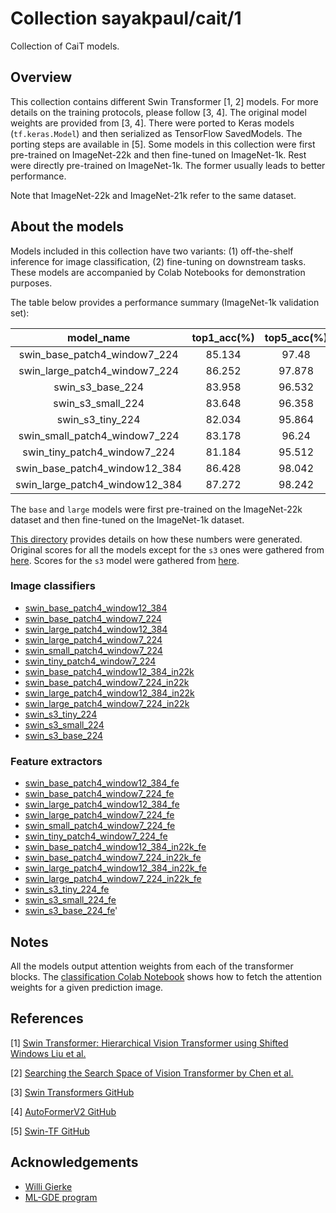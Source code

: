 # Collection sayakpaul/cait/1

Collection of CaiT models.

<!-- dataset: imagenet-ilsvrc-2012-cls -->
<!-- task: image-classification -->

## Overview

This collection contains different Swin Transformer [1, 2] models. For more details on the training protocols,
please follow [3, 4]. The original model weights are provided from [3, 4]. There were ported to Keras models
(`tf.keras.Model`) and then serialized as TensorFlow SavedModels. The porting steps are available in [5].
Some models in this collection were first pre-trained on ImageNet-22k and then fine-tuned on ImageNet-1k.
Rest were directly pre-trained on ImageNet-1k. The former usually leads to better performance.

Note that ImageNet-22k and ImageNet-21k refer to the same dataset.

## About the models

Models included in this collection have two variants: (1) off-the-shelf inference for image
classification, (2) fine-tuning on downstream tasks. These models are accompanied by
Colab Notebooks for demonstration purposes. 

The table below provides a performance summary (ImageNet-1k validation set):

| model_name                     |   top1_acc(%) |   top5_acc(%) |   orig_top1_acc(%) |
|:------------------------------:|:-------------:|:-------------:|:------------------:|
| swin_base_patch4_window7_224   |        85.134 |        97.48  |               85.2 |
| swin_large_patch4_window7_224  |        86.252 |        97.878 |               86.3 |
| swin_s3_base_224               |        83.958 |        96.532 |               84   |
| swin_s3_small_224              |        83.648 |        96.358 |               83.7 |
| swin_s3_tiny_224               |        82.034 |        95.864 |               82.1 |
| swin_small_patch4_window7_224  |        83.178 |        96.24  |               83.2 |
| swin_tiny_patch4_window7_224   |        81.184 |        95.512 |               81.2 |
| swin_base_patch4_window12_384  |        86.428 |        98.042 |               86.4 |
| swin_large_patch4_window12_384 |        87.272 |        98.242 |               87.3 |


The `base` and `large` models were first pre-trained on the ImageNet-22k dataset and then fine-tuned
on the ImageNet-1k dataset.

[This directory](https://github.com/sayakpaul/swin-transformers-tf/tree/main/in1k-eval) provides details
on how these numbers were generated. Original scores for all the models except for the `s3` ones were
gathered from [here](https://github.com/microsoft/Swin-Transformer/blob/main/get_started.md). Scores
for the `s3` model were gathered from [here](https://github.com/microsoft/Cream/tree/main/AutoFormerV2#model-zoo).

### Image classifiers

* [swin_base_patch4_window12_384](https://tfhub.dev/sayakpaul/swin_base_patch4_window12_384)
* [swin_base_patch4_window7_224](https://tfhub.dev/sayakpaul/swin_base_patch4_window7_224)
* [swin_large_patch4_window12_384](https://tfhub.dev/sayakpaul/swin_large_patch4_window12_384)
* [swin_large_patch4_window7_224](https://tfhub.dev/sayakpaul/swin_large_patch4_window7_224)
* [swin_small_patch4_window7_224](https://tfhub.dev/sayakpaul/swin_small_patch4_window7_224)
* [swin_tiny_patch4_window7_224](https://tfhub.dev/sayakpaul/swin_tiny_patch4_window7_224)
* [swin_base_patch4_window12_384_in22k](https://tfhub.dev/sayakpaul/swin_base_patch4_window12_384_in22k)
* [swin_base_patch4_window7_224_in22k](https://tfhub.dev/sayakpaul/swin_base_patch4_window7_224_in22k)
* [swin_large_patch4_window12_384_in22k](https://tfhub.dev/sayakpaul/swin_large_patch4_window12_384_in22k)
* [swin_large_patch4_window7_224_in22k](https://tfhub.dev/sayakpaul/swin_large_patch4_window7_224_in22k)
* [swin_s3_tiny_224](https://tfhub.dev/sayakpaul/swin_s3_tiny_224)
* [swin_s3_small_224](https://tfhub.dev/sayakpaul/swin_s3_small_224)
* [swin_s3_base_224](https://tfhub.dev/sayakpaul/swin_s3_base_224)


### Feature extractors

* [swin_base_patch4_window12_384_fe](https://tfhub.dev/sayakpaul/swin_base_patch4_window12_384_fe)
* [swin_base_patch4_window7_224_fe](https://tfhub.dev/sayakpaul/swin_base_patch4_window7_224_fe)
* [swin_large_patch4_window12_384_fe](https://tfhub.dev/sayakpaul/swin_large_patch4_window12_384_fe)
* [swin_large_patch4_window7_224_fe](https://tfhub.dev/sayakpaul/swin_large_patch4_window7_224_fe)
* [swin_small_patch4_window7_224_fe](https://tfhub.dev/sayakpaul/swin_small_patch4_window7_224_fe)
* [swin_tiny_patch4_window7_224_fe](https://tfhub.dev/sayakpaul/swin_tiny_patch4_window7_224_fe)
* [swin_base_patch4_window12_384_in22k_fe](https://tfhub.dev/sayakpaul/swin_base_patch4_window12_384_in22k_fe)
* [swin_base_patch4_window7_224_in22k_fe](https://tfhub.dev/sayakpaul/swin_base_patch4_window7_224_in22k_fe)
* [swin_large_patch4_window12_384_in22k_fe](https://tfhub.dev/sayakpaul/swin_large_patch4_window12_384_in22k_fe)
* [swin_large_patch4_window7_224_in22k_fe](https://tfhub.dev/sayakpaul/swin_large_patch4_window7_224_in22k_fe)
* [swin_s3_tiny_224_fe](https://tfhub.dev/sayakpaul/swin_s3_tiny_224_fe)
* [swin_s3_small_224_fe](https://tfhub.dev/sayakpaul/swin_s3_small_224_fe)
* [swin_s3_base_224_fe](https://tfhub.dev/sayakpaul/swin_s3_base_224_fe)'

## Notes

All the models output attention weights from each of the transformer blocks. The [classification Colab Notebook](https://colab.research.google.com/github/sayakpaul/cait-tf/blob/main/notebooks/classification.ipynb) shows how to fetch the attention weights for a given prediction image. 


## References

[1] [Swin Transformer: Hierarchical Vision Transformer using Shifted Windows Liu et al.](https://arxiv.org/abs/2103.14030)

[2] [Searching the Search Space of Vision Transformer by Chen et al.](https://arxiv.org/abs/2111.14725)

[3] [Swin Transformers GitHub](https://github.com/microsoft/Swin-Transformer)

[4] [AutoFormerV2 GitHub](https://github.com/silent-chen/AutoFormerV2-model-zoo)

[5] [Swin-TF GitHub](https://github.com/sayakpaul/swin-transformers-tf)


## Acknowledgements

* [Willi Gierke](https://ch.linkedin.com/in/willi-gierke)
* [ML-GDE program](https://developers.google.com/programs/experts/)
